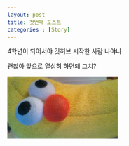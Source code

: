 ```yaml
---
layout: post
title: 첫번째 포스트
categories : [Story]
---
```


4학년이 되어서야 깃허브 시작한 사람 나야나

괜찮아 앞으로 열심히 하면돼 그치?

<img src = "/images/first_post.jpg" width = "50%" height = "50%"> 
